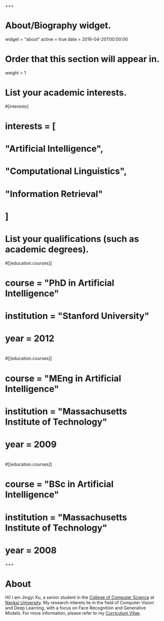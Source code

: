 +++
# About/Biography widget.
widget = "about"
active = true
date = 2016-04-20T00:00:00

# Order that this section will appear in.
weight = 1

# List your academic interests.
#[interests]
#  interests = [
#    "Artificial Intelligence",
#    "Computational Linguistics",
#    "Information Retrieval"
#  ]

# List your qualifications (such as academic degrees).
#[[education.courses]]
#  course = "PhD in Artificial Intelligence"
#  institution = "Stanford University"
#  year = 2012
#
#[[education.courses]]
#  course = "MEng in Artificial Intelligence"
#  institution = "Massachusetts Institute of Technology"
#  year = 2009
#
#[[education.courses]]
#  course = "BSc in Artificial Intelligence"
#  institution = "Massachusetts Institute of Technology"
#  year = 2008
 
+++

# About

Hi! I am Jingyi Xu, a senior student in the <a href="cc.nankai.edu.cn/index">College of Computer Science</a> at <a href="">Nankai University</a>.
My research interets lie in the field of Computer Vision and Deep Learning, with a focus on Face Recognition and Generative Models.
For more information, please refer to my <a href="/static/CV.pdf">Curriculum Vitae</a>.

